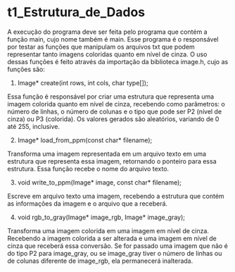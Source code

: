 # t1_Estrutura_de_Dados
A execução do programa deve ser feita pelo programa que contém a função main, cujo nome também é main. Esse programa é o responsável por testar as funções que manipulam os arquivos txt que podem representar tanto imagens coloridas quanto em nível de cinza. O uso dessas funções é feito através da importação da biblioteca image.h, cujo as funções são: 

1. Image* create(int rows, int cols, char type[]);

Essa função é responsável por criar uma estrutura que representa uma imagem colorida quanto em nível de cinza, recebendo como parâmetros: o número de linhas, o número de colunas e o tipo que pode ser P2 (nível de cinza) ou P3 (colorida). Os valores gerados são aleatórios, variando de 0 até 255, inclusive.

2. Image* load_from_ppm(const char* filename);

Transforma uma imagem representada em um arquivo texto em uma estrutura que representa essa imagem, retornando o ponteiro para essa estrutura. Essa função recebe o nome do arquivo texto.

3. void write_to_ppm(Image* image, const char* filename);

Escreve em arquivo texto uma imagem, recebendo a estrutura que contém as informações da imagem e o arquivo que a receberá.

4. void rgb_to_gray(Image* image_rgb, Image* image_gray); 

Transforma uma imagem colorida em uma imagem em nível de cinza. Recebendo a imagem colorida a ser alterada e uma imagem em nível de cinza que receberá essa conversão. Se for passado uma imagem que não é do tipo P2 para image_gray, ou se image_gray tiver o número de linhas ou de colunas diferente de image_rgb, ela permanecerá inalterada.
